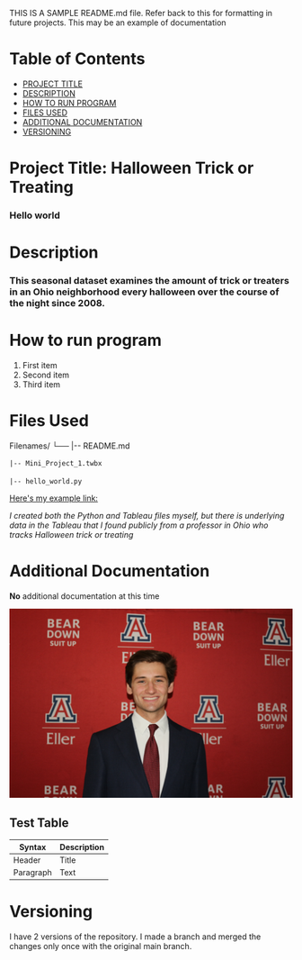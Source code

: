THIS IS A SAMPLE README.md file. Refer back to this for formatting in future projects. This may be an example of documentation

# Table of Contents
- [PROJECT TITLE](#Project-Title)
- [DESCRIPTION](#Description)
- [HOW TO RUN PROGRAM](#How-to-run-program)
- [FILES USED](#files-used)
- [ADDITIONAL DOCUMENTATION](#additional-documentation)
- [VERSIONING](#versioning)


# Project Title: Halloween Trick or Treating
### Hello world 

# Description
### This seasonal dataset examines the amount of trick or treaters in an Ohio neighborhood every halloween over the course of the night since 2008. 

# How to run program
1. First item
2. Second item
3. Third item


# Files Used

Filenames/
└──
    |-- README.md
    
    |-- Mini_Project_1.twbx 
    
    |-- hello_world.py

[Here's my example link:](https://sam-swift.square.site/)

*I created both the Python and Tableau files myself, but there is underlying data in the Tableau that I found publicly from a professor in Ohio who tracks Halloween trick or treating*



# Additional Documentation
**No** additional documentation at this time

![this image is in my repository folder](IMG_0816.jpg)

## Test Table

| Syntax | Description |
| ----------- | ----------- |
| Header | Title |
| Paragraph | Text |

# Versioning
I have 2 versions of the repository. I made a branch and merged the changes only once with the original main branch.
